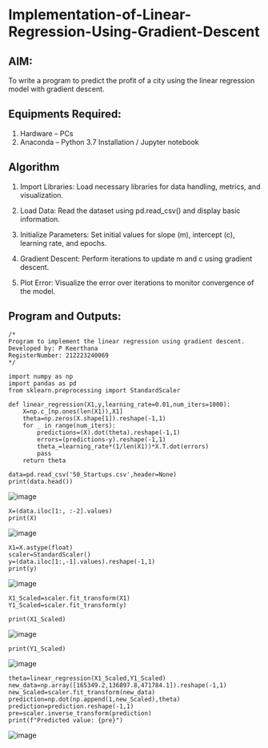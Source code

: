 # Implementation-of-Linear-Regression-Using-Gradient-Descent

## AIM:
To write a program to predict the profit of a city using the linear regression model with gradient descent.

## Equipments Required:
1. Hardware – PCs
2. Anaconda – Python 3.7 Installation / Jupyter notebook

## Algorithm
1. Import Libraries: Load necessary libraries for data handling, metrics, and visualization.
2. Load Data: Read the dataset using pd.read_csv() and display basic information.
3. Initialize Parameters: Set initial values for slope (m), intercept (c), learning rate, and epochs.

4. Gradient Descent: Perform iterations to update m and c using gradient descent.

5. Plot Error: Visualize the error over iterations to monitor convergence of the model.


## Program and Outputs:
```
/*
Program to implement the linear regression using gradient descent.
Developed by: P Keerthana
RegisterNumber: 212223240069
*/
```
```
import numpy as np
import pandas as pd
from sklearn.preprocessing import StandardScaler
```

```
def linear_regression(X1,y,learning_rate=0.01,num_iters=1000):
    X=np.c_[np.ones(len(X1)),X1]
    theta=np.zeros(X.shape[1]).reshape(-1,1)
    for _ in range(num_iters):
        predictions=(X).dot(theta).reshape(-1,1)
        errors=(predictions-y).reshape(-1,1)
        theta_=learning_rate*(1/len(X1))*X.T.dot(errors)
        pass
    return theta
```

```
data=pd.read_csv('50_Startups.csv',header=None)
print(data.head())
```

![image](https://github.com/user-attachments/assets/6be4d690-e715-4967-9d83-17ce6aa68722)

```
X=(data.iloc[1:, :-2].values)
print(X)

```


![image](https://github.com/user-attachments/assets/ce29cb0d-6c62-4ca7-8728-8e7e5dacf5b2)

```
X1=X.astype(float)
scaler=StandardScaler()
y=(data.iloc[1:,-1].values).reshape(-1,1)
print(y)
```


![image](https://github.com/user-attachments/assets/c26d91a9-91bf-475a-990f-d63770c9195f)

```
X1_Scaled=scaler.fit_transform(X1)
Y1_Scaled=scaler.fit_transform(y)
```
```
print(X1_Scaled)
```

![image](https://github.com/user-attachments/assets/d4598e9b-6731-4201-ae54-10bd1713a101)

```
print(Y1_Scaled)
```

![image](https://github.com/user-attachments/assets/9f042ffb-1f11-45e8-aece-a08f27d55f31)

```
theta=linear_regression(X1_Scaled,Y1_Scaled)
new_data=np.array([165349.2,136897.8,471784.1]).reshape(-1,1)
new_Scaled=scaler.fit_transform(new_data)
prediction=np.dot(np.append(1,new_Scaled),theta)
prediction=prediction.reshape(-1,1)
pre=scaler.inverse_transform(prediction)
print(f"Predicted value: {pre}")
```


![image](https://github.com/user-attachments/assets/1e7d4e77-eac2-4824-9c6f-b8da99925aa8)
